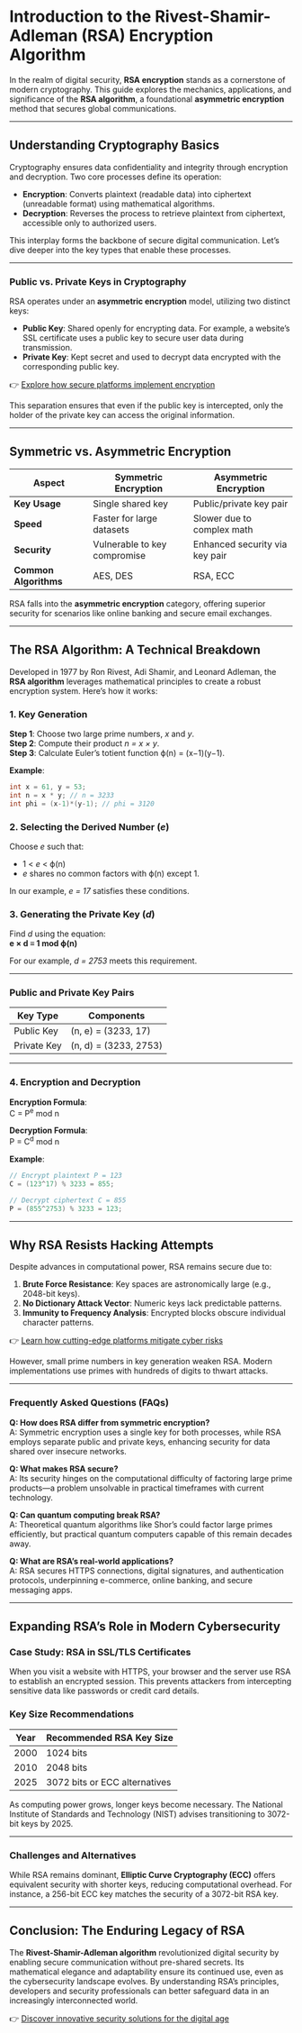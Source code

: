 # Introduction to the Rivest-Shamir-Adleman (RSA) Encryption Algorithm

In the realm of digital security, **RSA encryption** stands as a cornerstone of modern cryptography. This guide explores the mechanics, applications, and significance of the **RSA algorithm**, a foundational **asymmetric encryption** method that secures global communications.

---

## Understanding Cryptography Basics

Cryptography ensures data confidentiality and integrity through encryption and decryption. Two core processes define its operation:

- **Encryption**: Converts plaintext (readable data) into ciphertext (unreadable format) using mathematical algorithms.
- **Decryption**: Reverses the process to retrieve plaintext from ciphertext, accessible only to authorized users.

This interplay forms the backbone of secure digital communication. Let’s dive deeper into the key types that enable these processes.

---

### Public vs. Private Keys in Cryptography

RSA operates under an **asymmetric encryption** model, utilizing two distinct keys:

- **Public Key**: Shared openly for encrypting data. For example, a website’s SSL certificate uses a public key to secure user data during transmission.
- **Private Key**: Kept secret and used to decrypt data encrypted with the corresponding public key.

👉 [Explore how secure platforms implement encryption](https://bit.ly/okx-bonus)

This separation ensures that even if the public key is intercepted, only the holder of the private key can access the original information.

---

## Symmetric vs. Asymmetric Encryption

| **Aspect**              | **Symmetric Encryption**        | **Asymmetric Encryption**      |
|-------------------------|----------------------------------|----------------------------------|
| **Key Usage**           | Single shared key                | Public/private key pair          |
| **Speed**               | Faster for large datasets        | Slower due to complex math       |
| **Security**            | Vulnerable to key compromise     | Enhanced security via key pair   |
| **Common Algorithms**   | AES, DES                         | RSA, ECC                         |

RSA falls into the **asymmetric encryption** category, offering superior security for scenarios like online banking and secure email exchanges.

---

## The RSA Algorithm: A Technical Breakdown

Developed in 1977 by Ron Rivest, Adi Shamir, and Leonard Adleman, the **RSA algorithm** leverages mathematical principles to create a robust encryption system. Here’s how it works:

### 1. Key Generation

**Step 1**: Choose two large prime numbers, *x* and *y*.  
**Step 2**: Compute their product *n = x × y*.  
**Step 3**: Calculate Euler’s totient function ϕ(n) = (x−1)(y−1).  

**Example**:  
```c
int x = 61, y = 53;
int n = x * y; // n = 3233
int phi = (x-1)*(y-1); // phi = 3120
```

### 2. Selecting the Derived Number (*e*)  
Choose *e* such that:
- 1 < *e* < ϕ(n)  
- *e* shares no common factors with ϕ(n) except 1.  

In our example, *e = 17* satisfies these conditions.

### 3. Generating the Private Key (*d*)  
Find *d* using the equation:  
**e × d ≡ 1 mod ϕ(n)**  

For our example, *d = 2753* meets this requirement.

---

### Public and Private Key Pairs

| **Key Type**   | **Components**     |
|----------------|--------------------|
| Public Key      | (n, e) = (3233, 17)|
| Private Key     | (n, d) = (3233, 2753)|

---

### 4. Encryption and Decryption

**Encryption Formula**:  
C = P<sup>e</sup> mod n  

**Decryption Formula**:  
P = C<sup>d</sup> mod n  

**Example**:  
```c
// Encrypt plaintext P = 123
C = (123^17) % 3233 = 855;

// Decrypt ciphertext C = 855
P = (855^2753) % 3233 = 123;
```

---

## Why RSA Resists Hacking Attempts

Despite advances in computational power, RSA remains secure due to:

1. **Brute Force Resistance**: Key spaces are astronomically large (e.g., 2048-bit keys).
2. **No Dictionary Attack Vector**: Numeric keys lack predictable patterns.
3. **Immunity to Frequency Analysis**: Encrypted blocks obscure individual character patterns.

👉 [Learn how cutting-edge platforms mitigate cyber risks](https://bit.ly/okx-bonus)

However, small prime numbers in key generation weaken RSA. Modern implementations use primes with hundreds of digits to thwart attacks.

---

### Frequently Asked Questions (FAQs)

**Q: How does RSA differ from symmetric encryption?**  
A: Symmetric encryption uses a single key for both processes, while RSA employs separate public and private keys, enhancing security for data shared over insecure networks.

**Q: What makes RSA secure?**  
A: Its security hinges on the computational difficulty of factoring large prime products—a problem unsolvable in practical timeframes with current technology.

**Q: Can quantum computing break RSA?**  
A: Theoretical quantum algorithms like Shor’s could factor large primes efficiently, but practical quantum computers capable of this remain decades away.

**Q: What are RSA’s real-world applications?**  
A: RSA secures HTTPS connections, digital signatures, and authentication protocols, underpinning e-commerce, online banking, and secure messaging apps.

---

## Expanding RSA’s Role in Modern Cybersecurity

### Case Study: RSA in SSL/TLS Certificates  
When you visit a website with HTTPS, your browser and the server use RSA to establish an encrypted session. This prevents attackers from intercepting sensitive data like passwords or credit card details.

### Key Size Recommendations  
| **Year**  | **Recommended RSA Key Size** |
|-----------|------------------------------|
| 2000      | 1024 bits                    |
| 2010      | 2048 bits                    |
| 2025      | 3072 bits or ECC alternatives|

As computing power grows, longer keys become necessary. The National Institute of Standards and Technology (NIST) advises transitioning to 3072-bit keys by 2025.

---

### Challenges and Alternatives  
While RSA remains dominant, **Elliptic Curve Cryptography (ECC)** offers equivalent security with shorter keys, reducing computational overhead. For instance, a 256-bit ECC key matches the security of a 3072-bit RSA key.

---

## Conclusion: The Enduring Legacy of RSA

The **Rivest-Shamir-Adleman algorithm** revolutionized digital security by enabling secure communication without pre-shared secrets. Its mathematical elegance and adaptability ensure its continued use, even as the cybersecurity landscape evolves. By understanding RSA’s principles, developers and security professionals can better safeguard data in an increasingly interconnected world.

👉 [Discover innovative security solutions for the digital age](https://bit.ly/okx-bonus)